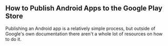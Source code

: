 ## How to Publish Android Apps to the Google Play Store  
Publishing an Android app is a relatively simple process, but outside of Google's own documentation there aren't a whole lot of resources on how to do it.
